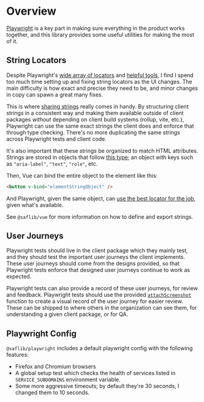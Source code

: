 # Overview

[Playwright](https://playwright.dev/) is a key part in making sure everything in the product works together, and this library provides some useful utilities for making the most of it.

## String Locators

Despite Playwright's [wide array of locators](https://playwright.dev/docs/locators) and [helpful tools](https://playwright.dev/docs/codegen), I find I spend too much time setting up and fixing string locators as the UI changes. The main difficulty is how exact and precise they need to be, and minor changes in copy can spawn a great many fixes.

This is where [sharing strings](../../best-practices.md#specify-and-enforce-shared-apis-models-and-strings) really comes in handy. By structuring client strings in a consistent way and making them available outside of client packages _without_ depending on client build systems (rollup, vite, etc.), Playwright can use the same exact strings the client does and enforce that through type checking. There's no more duplicating the same strings across Playwright tests and client code.

It's also important that these strings be organized to match HTML attributes. Strings are stored in objects that follow [this type](../../utils/docs/ref/interfaces/ElementStringObject.md); an object with keys such as `"aria-label"`, `"text"`, `"role"`, etc.

Then, Vue can bind the entire object to the element like this:

```html
<button v-bind="elementStringObject" />
```

And Playwright, given the same object, can [use the best locator for the job](https://github.com/sderickson/saflib/blob/3d6b57ea4a4e4abcdca96826413585c3a0844c1d/playwright/index.ts#L26-L48), given what's available.

See `@saflib/vue` for more information on how to define and export strings.

## User Journeys

Playwright tests should live in the client package which they mainly test, and they should test the important user journeys the client implements. These user journeys should come from the designs provided, so that Playwright tests enforce that designed user journeys continue to work as expected.

Playwright tests can also provide a record of these user journeys, for review and feedback. Playwright tests should use the provided [`attachScreenshot`](./ref/@saflib/playwright/functions/attachScreenshot.md) function to create a visual record of the user journey for easier review. These can be shipped to where others in the organization can see them, for understanding a given client package, or for QA.

## Playwright Config

`@saflib/playwright` includes a default playwright config with the following features:

- Firefox and Chromium browsers
- A global setup test which checks the health of services listed in `SERVICE_SUBDOMAINS` environment variable.
- Some more aggressive timeouts; by default they're 30 seconds, I changed them to 10 seconds.
